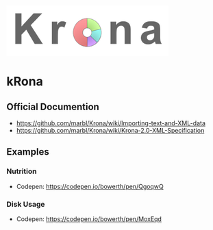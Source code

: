 
<img src="https://github.com/bowerth/kRona/raw/master/assets/img/krona-logo.png">

# kRona

## Official Documention

- https://github.com/marbl/Krona/wiki/Importing-text-and-XML-data
- https://github.com/marbl/Krona/wiki/Krona-2.0-XML-Specification

## Examples

### Nutrition

- Codepen: https://codepen.io/bowerth/pen/QgoqwQ

### Disk Usage

- Codepen: https://codepen.io/bowerth/pen/MoxEqd

